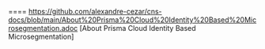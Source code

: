 ==== https://github.com/alexandre-cezar/cns-docs/blob/main/About%20Prisma%20Cloud%20Identity%20Based%20Microsegmentation.adoc [About Prisma Cloud Identity Based Microsegmentation]
